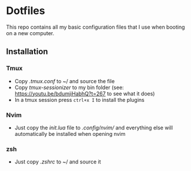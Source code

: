 # Dotfiles
This repo contains all my basic configuration files that I use when 
booting on a new computer.

## Installation

### Tmux
- Copy *.tmux.conf* to ~/ and source the file
- Copy *tmux-sessionizer* to my bin folder (see: https://youtu.be/bdumjiHabhQ?t=267 to see what it does)
- In a tmux session press `ctrl+x I` to install the plugins

### Nvim
- Just copy the *init.lua* file to *.config/nvim/* and everything else
will automatically be installed when opening nvim

### zsh
- Just copy *.zshrc* to ~/ and source it 

